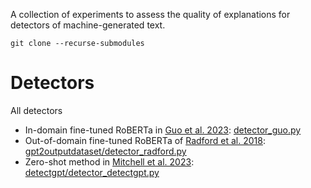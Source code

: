 A collection of experiments to assess the quality of explanations for detectors of machine-generated text.

`git clone --recurse-submodules`
# Detectors
All detectors 
- In-domain fine-tuned RoBERTa in [Guo et al. 2023](https://arxiv.org/abs/2301.07597): [detector_guo.py](./detector_guo.py)
- Out-of-domain fine-tuned RoBERTa of [Radford et al. 2018](https://github.com/openai/gpt-2-output-dataset): [gpt2outputdataset/detector_radford.py](./gpt2outputdataset/detector_radford.py)
- Zero-shot method in [Mitchell et al. 2023](https://arxiv.org/abs/2301.11305v1): [detectgpt/detector_detectgpt.py](./detectgpt/detector_detectgpt.py)